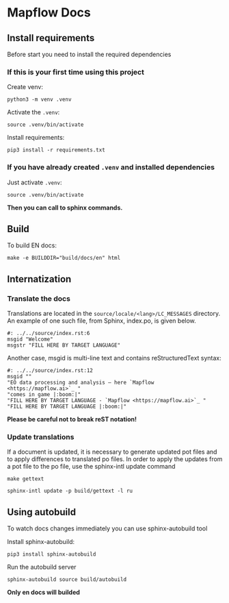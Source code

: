 # Mapflow Docs

## Install requirements

Before start you need to install the required dependencies

### If this is your first time using this project

Create venv:

    python3 -m venv .venv

Activate the `.venv`:

    source .venv/bin/activate

Install requirements:

    pip3 install -r requirements.txt

### If you have already created `.venv` and installed dependencies

Just activate `.venv`:

    source .venv/bin/activate

**Then you can call to sphinx commands.**

## Build

To build EN docs:

    make -e BUILDDIR="build/docs/en" html

## Internatization

### Translate the docs

Translations are located in the `source/locale/<lang>/LC_MESSAGES` directory. An example of one such file, from Sphinx, index.po, is given below.

```po
#: ../../source/index.rst:6
msgid "Welcome"
msgstr "FILL HERE BY TARGET LANGUAGE"
```

Another case, msgid is multi-line text and contains reStructuredText syntax:

```po
#: ../../source/index.rst:12
msgid ""
"EO data processing and analysis – here `Mapflow <https://mapflow.ai>`_ "
"comes in game |:boom:|"
"FILL HERE BY TARGET LANGUAGE - `Mapflow <https://mapflow.ai>`_ "
"FILL HERE BY TARGET LANGUAGE |:boom:|"
```

**Please be careful not to break reST notation!**

### Update translations

If a document is updated, it is necessary to generate updated pot files and to apply differences to translated po files. In order to apply the updates from a pot file to the po file, use the sphinx-intl update command

```console
make gettext
```

```console
sphinx-intl update -p build/gettext -l ru
```

## Using autobuild

To watch docs changes immediately you can use sphinx-autobuild tool

Install sphinx-autobuild:

    pip3 install sphinx-autobuild

Run the autobuild server

    sphinx-autobuild source build/autobuild

**Only en docs will builded**
